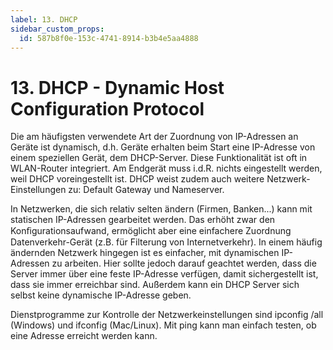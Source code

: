 ```yaml
---
label: 13. DHCP
sidebar_custom_props:
  id: 587b8f0e-153c-4741-8914-b3b4e5aa4888
---
```



# 13. DHCP - Dynamic Host Configuration Protocol

Die am häufigsten verwendete Art der Zuordnung von IP-Adressen an Geräte ist dynamisch, d.h. Geräte erhalten beim Start eine IP-Adresse von einem speziellen Gerät, dem DHCP-Server. Diese Funktionalität ist oft in WLAN-Router integriert. Am Endgerät muss i.d.R. nichts eingestellt werden, weil DHCP voreingestellt ist. DHCP weist zudem auch weitere Netzwerk-Einstellungen zu: Default Gateway und Nameserver.

In Netzwerken, die sich relativ selten ändern (Firmen, Banken...) kann mit statischen IP-Adressen gearbeitet werden. Das erhöht zwar den Konﬁgurationsaufwand, ermöglicht aber eine einfachere Zuordnung Datenverkehr-Gerät (z.B. für Filterung von Internetverkehr). In einem häufig ändernden Netzwerk hingegen ist es einfacher, mit dynamischen IP-Adressen zu arbeiten. Hier sollte jedoch darauf geachtet werden, dass die Server immer über eine feste IP-Adresse verfügen, damit sichergestellt ist, dass sie immer erreichbar sind. Außerdem kann ein DHCP Server sich selbst keine dynamische IP-Adresse geben.


Dienstprogramme zur Kontrolle der Netzwerkeinstellungen sind ipconfig /all (Windows) und ifconfig (Mac/Linux). Mit ping kann man einfach testen, ob eine Adresse erreicht werden kann.
